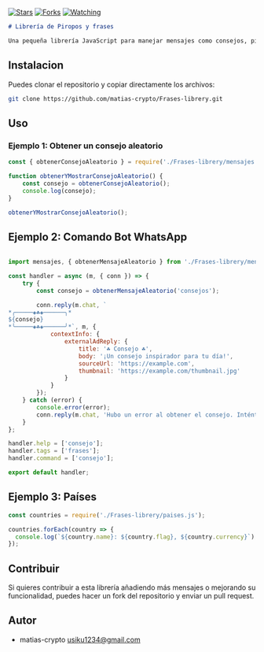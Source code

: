 

<a href="https://github.com/matias-crypto/Frases-librery"><img title="Stars" src="https://img.shields.io/github/stars/matias-crypto/Frases-librery?color=ff4500&style=flat-square" /></a>
<a href="https://github.com/zhwzein/Killua-Zoldyck/network/members"><img title="Forks" src="https://img.shields.io/github/forks/matias-crypto/Frases-librery?color=ff4500&style=flat-square" /></a>
<a href="https://github.com/zhwzein/Killua-Zoldyck/watchers"><img title="Watching" src="https://img.shields.io/github/watchers/matias-crypto/Frases-librery?label=watchers&color=ff4500&style=flat-square" /></a> <br>

```markdown
# Librería de Piropos y frases

Una pequeña librería JavaScript para manejar mensajes como consejos, piropos, citas inspiradoras, etc.
```



## Instalacion


Puedes clonar el repositorio y copiar directamente los archivos:

```bash
git clone https://github.com/matias-crypto/Frases-librery.git
```

## Uso


### Ejemplo 1: Obtener un consejo aleatorio

```javascript
const { obtenerConsejoAleatorio } = require('./Frases-librery/mensajes.js');

function obtenerYMostrarConsejoAleatorio() {
    const consejo = obtenerConsejoAleatorio();
    console.log(consejo);
}

obtenerYMostrarConsejoAleatorio();

```

## Ejemplo 2: Comando Bot WhatsApp 

```javascript

import mensajes, { obtenerMensajeAleatorio } from './Frases-librery/mensajes.js';

const handler = async (m, { conn }) => {
    try {
        const consejo = obtenerMensajeAleatorio('consejos');

        conn.reply(m.chat, `
*╭─────◈☘️◈──────╮*
${consejo}
*╰─────◈☘️◈──────╯*`, m, {
            contextInfo: {
                externalAdReply: {
                    title: '☘️ Consejo ☘️',
                    body: '¡Un consejo inspirador para tu día!',
                    sourceUrl: 'https://example.com',
                    thumbnail: 'https://example.com/thumbnail.jpg'
                }
            }
        });
    } catch (error) {
        console.error(error);
        conn.reply(m.chat, 'Hubo un error al obtener el consejo. Inténtalo más tarde.', m);
    }
};

handler.help = ['consejo'];
handler.tags = ['frases'];
handler.command = ['consejo'];

export default handler;
```

## Ejemplo 3: Países

```javascript
const countries = require('./Frases-librery/paises.js');

countries.forEach(country => {
  console.log(`${country.name}: ${country.flag}, ${country.currency}`);
});
```

## Contribuir

Si quieres contribuir a esta librería añadiendo más mensajes o mejorando su funcionalidad, puedes hacer un fork del repositorio y enviar un pull request.

## Autor

- matias-crypto <usiku1234@gmail.com>

